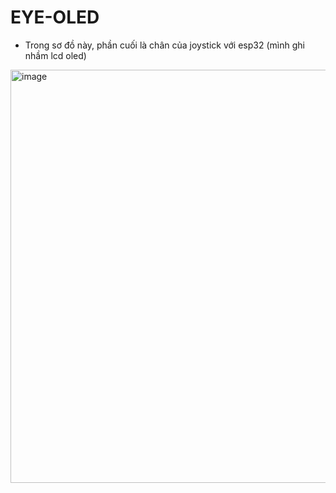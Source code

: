 # EYE-OLED
- Trong sơ đồ này, phần cuối là chân của joystick với esp32 (mình ghi nhầm lcd oled)
<img width="510" height="661" alt="image" src="https://github.com/user-attachments/assets/059dfd50-2a40-41e7-98cf-131fc0ce9c00" />

